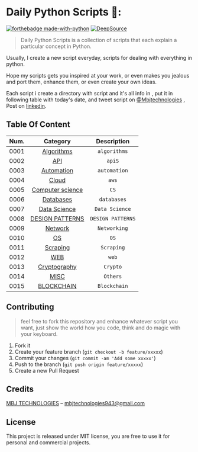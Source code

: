 # Daily Python Scripts 🐉:

[![forthebadge made-with-python](http://ForTheBadge.com/images/badges/made-with-python.svg)](https://www.python.org/)
[![DeepSource](https://static.deepsource.io/deepsource-badge-dark-mini.svg)](https://deepsource.io/gh/Shokr/PythonScripts/?ref=repository-badge)

> Daily Python Scripts is a collection of scripts that each explain a particular concept in Python.

Usually, I create a new script everyday, scripts for dealing with everything in python.

Hope my scripts gets you inspired at your work, or even makes you jealous and port them, enhance them, or even create your own ideas.

Each script i create a directory with script and it's all info in , put it in following table with today's date, and tweet script on  [@Mbjtechnologies](https://twitter.com/Mbjtechnologies) , Post on  [linkedin](https://www.linkedin.com/in/abdullahi-g-a172b029a?utm_source=share&utm_campaign=share_via&utm_content=profile&utm_medium=android_app).


## Table Of Content

|Num.| Category                                          | Description                           |                                  
|----| :-----------------------------------------------: | :-----------------------------:       |                                  
|0001| [Algorithms](https://github.com/MBJTECH/PythonScripts/tree/master/Algorithms)               |`algorithms`                      
|0002| [API](./API)                                                                              |`apiS`                            
|0003| [Automation](https://github.com/MBJTECH/PythonScripts/tree/master/Automation)               |`automation`                      
|0004| [Cloud](https://github.com/MBJTECH/PythonScripts/tree/master/Cloud)                         |`aws`                             
|0005| [Computer science](https://github.com/MBJTECH/PythonScripts/tree/master/Computer_Science)   |`CS`                              
|0006| [Databases](https://github.com/MBJTECH/PythonScripts/tree/master/Databases)                 |`databases`                       
|0007| [Data Science](Data_Science)                                                              |`Data Science`                    
|0008| [DESIGN PATTERNS](https://github.com/MBJTECH/PythonScripts/tree/master/DESIGN_PATTERNS)     |`DESIGN PATTERNS`                 
|0009| [Network](https://github.com/MBJTECH/PythonScripts/tree/master/Network)                     |`Networking`                      
|0010| [OS](https://github.com/MBJTECH/PythonScripts/tree/master/OS)                               |`OS`                              
|0011| [Scraping](./Scraping)                                                                    |`Scraping`                        
|0012| [WEB](https://github.com/MBJTECH/PythonScripts/tree/master/WEB)                             |`web`                             
|0013| [Cryptography](https://github.com/MBJTECH/PythonScripts/tree/master/Cryptography)           |`Crypto`                          
|0014| [MISC](https://github.com/MBJTECH/PythonScripts/tree/master/MISC)                           |`Others`                          
|0015| [BLOCKCHAIN](https://github.com/MBJTECH/PythonScripts/tree/master/BLOCKCHAIN)               |`Blockchain`


## Contributing
> feel free to fork this repository and enhance whatever script you want, just show the world how you code, think and do magic with your keyboard.

1. Fork it 
2. Create your feature branch (`git checkout -b feature/xxxxx`)
3. Commit your changes (`git commit -am 'Add some xxxxx'`)
4. Push to the branch (`git push origin feature/xxxxx`)
5. Create a new Pull Request


## Credits
[MBJ TECHNOLOGIES](https://github.com/MBJTECHNOLOGIES) –  mbjtechnologies943@gmail.com


## License
This project is released under MIT license, you are free to use it for personal and commercial projects.

